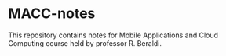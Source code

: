 # MACC-notes
This repository contains notes for Mobile Applications and Cloud Computing course held by professor R. Beraldi.
